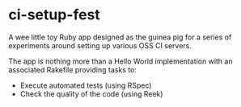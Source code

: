 ci-setup-fest
=============

A wee little toy Ruby app designed as the guinea pig for a series of experiments around setting up various OSS CI servers.

The app is nothing more than a Hello World implementation with an associated Rakefile providing tasks to:

* Execute automated tests (using RSpec)
* Check the quality of the code (using Reek)


